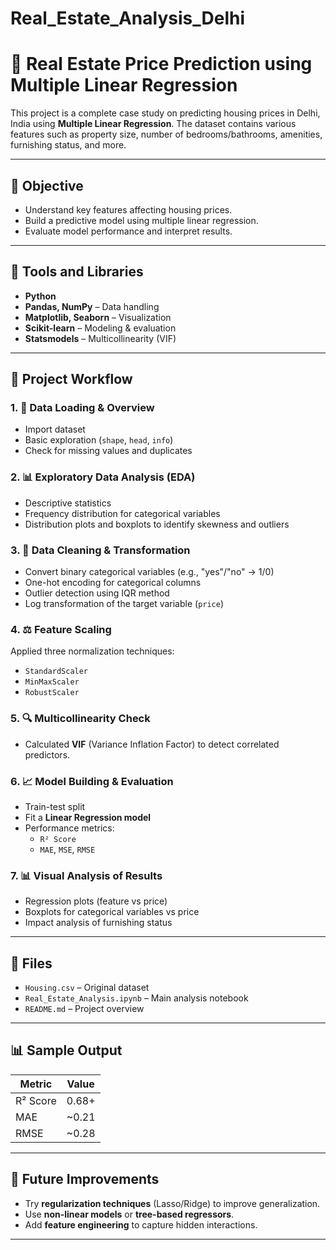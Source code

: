 # Real_Estate_Analysis_Delhi

# 🏡 Real Estate Price Prediction using Multiple Linear Regression

This project is a complete case study on predicting housing prices in Delhi, India using **Multiple Linear Regression**. The dataset contains various features such as property size, number of bedrooms/bathrooms, amenities, furnishing status, and more.

---

## 📌 Objective

- Understand key features affecting housing prices.
- Build a predictive model using multiple linear regression.
- Evaluate model performance and interpret results.

---

## 🧰 Tools and Libraries

- **Python**
- **Pandas, NumPy** – Data handling
- **Matplotlib, Seaborn** – Visualization
- **Scikit-learn** – Modeling & evaluation
- **Statsmodels** – Multicollinearity (VIF)

---

## 🧭 Project Workflow

### 1. 🧾 Data Loading & Overview
- Import dataset
- Basic exploration (`shape`, `head`, `info`)
- Check for missing values and duplicates

### 2. 📊 Exploratory Data Analysis (EDA)
- Descriptive statistics
- Frequency distribution for categorical variables
- Distribution plots and boxplots to identify skewness and outliers

### 3. 🧼 Data Cleaning & Transformation
- Convert binary categorical variables (e.g., "yes"/"no" → 1/0)
- One-hot encoding for categorical columns
- Outlier detection using IQR method
- Log transformation of the target variable (`price`)

### 4. ⚖️ Feature Scaling
Applied three normalization techniques:
- `StandardScaler`
- `MinMaxScaler`
- `RobustScaler`

### 5. 🔍 Multicollinearity Check
- Calculated **VIF** (Variance Inflation Factor) to detect correlated predictors.

### 6. 📈 Model Building & Evaluation
- Train-test split
- Fit a **Linear Regression model**
- Performance metrics:
  - `R² Score`
  - `MAE`, `MSE`, `RMSE`

### 7. 📊 Visual Analysis of Results
- Regression plots (feature vs price)
- Boxplots for categorical variables vs price
- Impact analysis of furnishing status

---

## 📁 Files

- `Housing.csv` – Original dataset
- `Real_Estate_Analysis.ipynb` – Main analysis notebook
- `README.md` – Project overview

---

## 📊 Sample Output

| Metric     | Value     |
|------------|-----------|
| R² Score   | 0.68+     |
| MAE        | ~0.21     |
| RMSE       | ~0.28     |

---

## 🚀 Future Improvements

- Try **regularization techniques** (Lasso/Ridge) to improve generalization.
- Use **non-linear models** or **tree-based regressors**.
- Add **feature engineering** to capture hidden interactions.

---
